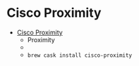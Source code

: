 # Cisco Proximity
- [Cisco Proximity](https://proximity.cisco.com/)
  -  Proximity
  - 
  - `brew cask install cisco-proximity`
